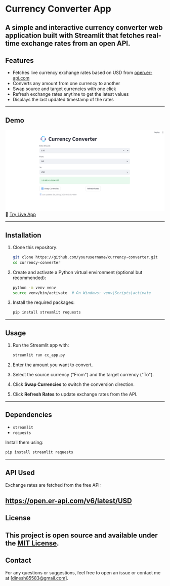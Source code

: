 # Currency Converter App

A simple and interactive currency converter web application built with **Streamlit** that fetches real-time exchange rates from an open API.
---
## Features

- Fetches live currency exchange rates based on USD from [open.er-api.com](https://open.er-api.com/)
- Converts any amount from one currency to another
- Swap source and target currencies with one click
- Refresh exchange rates anytime to get the latest values
- Displays the last updated timestamp of the rates
---
## Demo

![Demo Screenshot](Demo.png)  
🚀 [Try Live App](https://currencyconverter-7rniaurf2d83scrumcbozb.streamlit.app)

---

## Installation

1. Clone this repository:
   ```bash
   git clone https://github.com/yourusername/currency-converter.git
   cd currency-converter
   ```

2. Create and activate a Python virtual environment (optional but recommended):
   ```bash
   python -m venv venv
   source venv/bin/activate  # On Windows: venv\Scripts\activate
   ```

3. Install the required packages:
   ```bash
   pip install streamlit requests
   ```

---

## Usage

1. Run the Streamlit app with:
   ```bash
   streamlit run cc_app.py
   ```

2. Enter the amount you want to convert.
3. Select the source currency ("From") and the target currency ("To").
4. Click **Swap Currencies** to switch the conversion direction.
5. Click **Refresh Rates** to update exchange rates from the API.
---
## Dependencies
- `streamlit`
- `requests`

Install them using:
```bash
pip install streamlit requests
```
---
## API Used
Exchange rates are fetched from the free API:

https://open.er-api.com/v6/latest/USD
---

## License
This project is open source and available under the [MIT License](LICENSE).
---

## Contact
For any questions or suggestions, feel free to open an issue or contact me at [dinesh85583@gmail.com].
